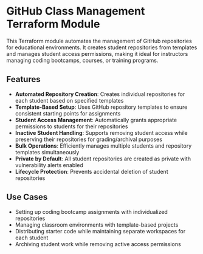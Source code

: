 # GitHub Class Management Terraform Module

This Terraform module automates the management of GitHub repositories for educational environments. It creates student repositories from templates and manages student access permissions, making it ideal for instructors managing coding bootcamps, courses, or training programs.

## Features

- **Automated Repository Creation**: Creates individual repositories for each student based on specified templates
- **Template-Based Setup**: Uses GitHub repository templates to ensure consistent starting points for assignments
- **Student Access Management**: Automatically grants appropriate permissions to students for their repositories
- **Inactive Student Handling**: Supports removing student access while preserving their repositories for grading/archival purposes
- **Bulk Operations**: Efficiently manages multiple students and repository templates simultaneously
- **Private by Default**: All student repositories are created as private with vulnerability alerts enabled
- **Lifecycle Protection**: Prevents accidental deletion of student repositories

## Use Cases

- Setting up coding bootcamp assignments with individualized repositories
- Managing classroom environments with template-based projects
- Distributing starter code while maintaining separate workspaces for each student
- Archiving student work while removing active access permissions

